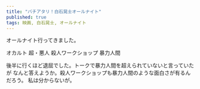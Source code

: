 ```yaml
---
title: "バチアタリ！白石晃士オールナイト"
published: true
tags: 映画, 白石晃士, オールナイト
---
```


オールナイト行ってきました。

オカルト
超・悪人
殺人ワークショップ
暴力人間

後半に行くほど退屈でした。トークで暴力人間を超えられていないと言っていたが
なんと答えようか。殺人ワークショップも暴力人間のような面白さが有るんだろう。
私は分からないが。

